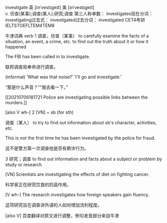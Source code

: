 investigate
英 [ɪnˈvestɪɡeɪt]   美 [ɪnˈvestɪɡeɪt]  
v.
侦查(某事);调查(某人);研究;调查
第三人称单数： investigates现在分词： investigating过去式： investigated过去分词： investigated
CET4考研IELTSTOEFLTEM4TEM8


牛津词典
verb
1
调查，侦查（某事）
to carefully examine the facts of a situation, an event, a crime, etc. to find out the truth about it or how it happened

The FBI has been called in to investigate.

联邦调查局奉命进行调查。

(informal) ‘What was that noise?’ ‘I'll go and investigate.’

“那是什么声音？”“我去看一下。”

[[20210706181721 Police are investigating possible links between the murders.]]


[also V wh-]
2
[VN] ~ sb (for sth)

调查（某人）
to try to find out information about sb's character, activities, etc.

This is not the first time he has been investigated by the police for fraud.

这不是警方第一次调查他是否有欺诈行为。

3
研究；调查
to find out information and facts about a subject or problem by study or research

[VN] Scientists are investigating the effects of diet on fighting cancer.

科学家正在研究饮食的抗癌作用。

[V wh-] The research investigates how foreign speakers gain fluency.

这项研究旨在调查讲外语的人如何增加流利程度。

[also V]
百度翻译对原文进行调整，例句发音部分来自牛津

